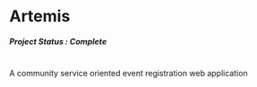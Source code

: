 # Artemis

##### Project Status : Complete

<br/>A community service oriented event registration web application
